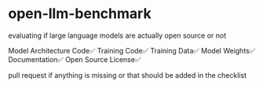 # open-llm-benchmark

evaluating if large language models are actually open source or not

Model Architecture Code✅
Training Code✅
Training Data✅
Model Weights✅
Documentation✅
Open Source License✅

pull request if anything is missing or that should be added in the checklist
